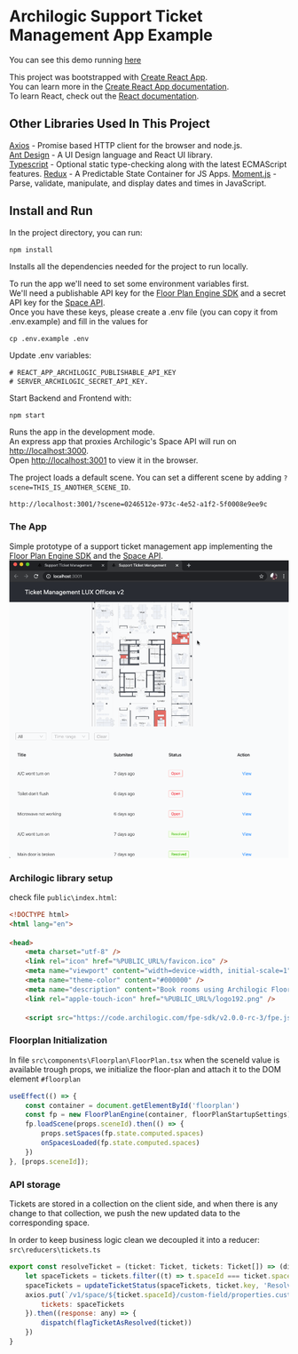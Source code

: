 # Archilogic Support Ticket Management App Example

You can see this demo running [here](https://archilogic-ticket-management.herokuapp.com/)

This project was bootstrapped with [Create React App](https://github.com/facebook/create-react-app).  
You can learn more in the [Create React App documentation](https://facebook.github.io/create-react-app/docs/getting-started).  
To learn React, check out the [React documentation](https://reactjs.org/).

## Other Libraries Used In This Project

[Axios](https://github.com/axios/axios) - Promise based HTTP client for the browser and node.js.  
[Ant Design](https://ant.design/) - A UI Design language and React UI library.  
[Typescript](https://www.typescriptlang.org/) - Optional static type-checking along with the latest ECMAScript features.
[Redux](https://redux.js.org/) - A Predictable State Container for JS Apps.
[Moment.js](https://momentjs.com/) - Parse, validate, manipulate, and display dates and times in JavaScript.

## Install and Run

In the project directory, you can run:

	npm install

Installs all the dependencies needed for the project to run locally.

To run the app we'll need to set some environment variables first.  
We'll need a publishable API key for the [Floor Plan Engine SDK](https://developers.archilogic.com/floor-plan-engine/guide.html) and a secret API key for the [Space API](https://developers.archilogic.com/space-api/v1/introduction.html).  
Once you have these keys, please create a .env file  (you can copy it from .env.example) and fill in the values for 

	cp .env.example .env
	 	
Update .env variables:

	# REACT_APP_ARCHILOGIC_PUBLISHABLE_API_KEY
	# SERVER_ARCHILOGIC_SECRET_API_KEY.

Start Backend and Frontend with:

	npm start
	

Runs the app in the development mode.  
An express app that proxies Archilogic's Space API will run on [http://localhost:3000](http://localhost:3000).  
Open [http://localhost:3001](http://localhost:3001) to view it in the browser.

The project loads a default scene. You can set a different scene by adding `?scene=THIS_IS_ANOTHER_SCENE_ID`.  

```html
http://localhost:3001/?scene=0246512e-973c-4e52-a1f2-5f0008e9ee9c
```

### The App
Simple prototype of a support ticket management app implementing the [Floor Plan Engine SDK](https://developers.archilogic.com/floor-plan-engine/guide.html) and the [Space API](https://developers.archilogic.com/space-api/v1/introduction.html).
![](demo.gif)


### Archilogic library setup

check file `public\index.html`:

```html
<!DOCTYPE html>
<html lang="en">

<head>
    <meta charset="utf-8" />
    <link rel="icon" href="%PUBLIC_URL%/favicon.ico" />
    <meta name="viewport" content="width=device-width, initial-scale=1" />
    <meta name="theme-color" content="#000000" />
    <meta name="description" content="Book rooms using Archilogic Floor Plan Engine" />
    <link rel="apple-touch-icon" href="%PUBLIC_URL%/logo192.png" />

    <script src="https://code.archilogic.com/fpe-sdk/v2.0.0-rc-3/fpe.js?key=%REACT_APP_ARCHILOGIC_PUBLISHABLE_API_KEY%"></script>


```



### Floorplan Initialization

In file `src\components\Floorplan\FloorPlan.tsx` when the sceneId value is available trough props, we initialize the floor-plan and attach it to the DOM element `#floorplan`

```javascript
useEffect(() => {
    const container = document.getElementById('floorplan')
    const fp = new FloorPlanEngine(container, floorPlanStartupSettings)
    fp.loadScene(props.sceneId).then(() => {
        props.setSpaces(fp.state.computed.spaces)
        onSpacesLoaded(fp.state.computed.spaces)
    })
}, [props.sceneId]);
```

### API storage

Tickets are stored in a collection on the client side, and when there is any change to that collection, we push the new updated data to the corresponding space.

In order to keep business logic clean we decoupled it into a reducer: `src\reducers\tickets.ts`

```javascript
export const resolveTicket = (ticket: Ticket, tickets: Ticket[]) => (dispatch: any) => {
    let spaceTickets = tickets.filter((t) => t.spaceId === ticket.spaceId)
    spaceTickets = updateTicketStatus(spaceTickets, ticket.key, 'Resolved')
    axios.put(`/v1/space/${ticket.spaceId}/custom-field/properties.customFields.tickets`, {
        tickets: spaceTickets
    }).then((response: any) => {
        dispatch(flagTicketAsResolved(ticket))
    })
}
```

